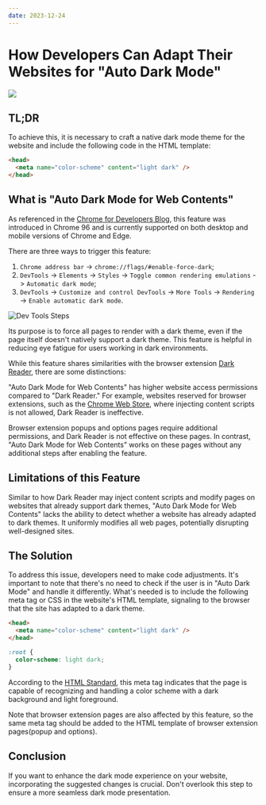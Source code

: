 ```yaml
---
date: 2023-12-24
---
```


# How Developers Can Adapt Their Websites for "Auto Dark Mode"

![](/img/2023-12-24-18-25.webp)

## TL;DR

To achieve this, it is necessary to craft a native dark mode theme for the website and include the following code in the HTML template:

```html
<head>
  <meta name="color-scheme" content="light dark" />
</head>
```

## What is "Auto Dark Mode for Web Contents"

As referenced in the [Chrome for Developers Blog](https://developer.chrome.com/blog/auto-dark-theme), this feature was introduced in Chrome 96 and is currently supported on both desktop and mobile versions of Chrome and Edge.

There are three ways to trigger this feature:

1. `Chrome address bar` -> `chrome://flags/#enable-force-dark`;
2. `DevTools` -> `Elements` -> `Styles` -> `Toggle common rendering emulations` -> `Automatic dark mode`;
3. `DevTools` -> `Customize and control DevTools` -> `More Tools` -> `Rendering` -> `Enable automatic dark mode`.

![Dev Tools Steps](/img/2023-12-24-17-35.webp)

Its purpose is to force all pages to render with a dark theme, even if the page itself doesn't natively support a dark theme. This feature is helpful in reducing eye fatigue for users working in dark environments.

While this feature shares similarities with the browser extension [Dark Reader](https://darkreader.org/), there are some distinctions:

"Auto Dark Mode for Web Contents" has higher website access permissions compared to "Dark Reader." For example, websites reserved for browser extensions, such as the [Chrome Web Store](https://chromewebstore.google.com/), where injecting content scripts is not allowed, Dark Reader is ineffective.

Browser extension popups and options pages require additional permissions, and Dark Reader is not effective on these pages. In contrast, "Auto Dark Mode for Web Contents" works on these pages without any additional steps after enabling the feature.

## Limitations of this Feature

Similar to how Dark Reader may inject content scripts and modify pages on websites that already support dark themes, "Auto Dark Mode for Web Contents" lacks the ability to detect whether a website has already adapted to dark themes. It uniformly modifies all web pages, potentially disrupting well-designed sites.

## The Solution

To address this issue, developers need to make code adjustments. It's important to note that there's no need to check if the user is in "Auto Dark Mode" and handle it differently. What's needed is to include the following meta tag or CSS in the website's HTML template, signaling to the browser that the site has adapted to a dark theme.

```html
<head>
  <meta name="color-scheme" content="light dark" />
</head>
```

```css
:root {
  color-scheme: light dark;
}
```

According to the [HTML Standard](https://html.spec.whatwg.org/multipage/semantics.html#meta-color-scheme), this meta tag indicates that the page is capable of recognizing and handling a color scheme with a dark background and light foreground.

Note that browser extension pages are also affected by this feature, so the same meta tag should be added to the HTML template of browser extension pages(popup and options).

## Conclusion

If you want to enhance the dark mode experience on your website, incorporating the suggested changes is crucial. Don't overlook this step to ensure a more seamless dark mode presentation.
